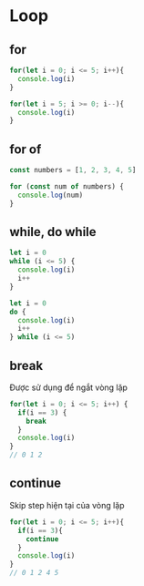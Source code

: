 # Loop

## for

```javascript
for(let i = 0; i <= 5; i++){
  console.log(i)
}

for(let i = 5; i >= 0; i--){
  console.log(i)
}
```

## for of

```javascript
const numbers = [1, 2, 3, 4, 5]

for (const num of numbers) {
  console.log(num)
}
```

## while, do while

```javascript
let i = 0
while (i <= 5) {
  console.log(i)
  i++
}
```

```javascript
let i = 0
do {
  console.log(i)
  i++
} while (i <= 5)
```

## break

Được sử dụng để ngắt vòng lặp

```javascript
for(let i = 0; i <= 5; i++) {
  if(i == 3) {
    break
  }
  console.log(i)
}
// 0 1 2
```

## continue

Skip step hiện tại của vòng lặp

```javascript
for(let i = 0; i <= 5; i++){
  if(i == 3){
    continue
  }
  console.log(i)
}
// 0 1 2 4 5
```
